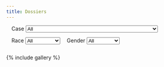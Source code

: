 ```yaml
---
title: Dossiers
---
```


<style>
#filters label {
  margin-left: 1em;
}
#filters select {
  margin-bottom: 1em;
}
#filters .item {
  white-space: nowrap;
}
</style>
<div id="filters">
  <span class="item">
    <label for="case">Case</label>
    <select id="case" name="case" onchange="refreshVisibleItems()">
      <option value="all">All</option>
      <option value="01">[01] Petrification and Putrifaction | RUP: Haven</option>
      <option value="02">[02] Exchange and Extortion | RUP: Haven</option>
      <option value="03">[03] Punctuality and Perpetuity | Mountain</option>
      <option value="04">[04] Ingestion and Incoherency | Trell: Euphoria</option>
      <option value="05">[05] Tumbling and Transcendence | Zephyr: Porta</option>
      <option value="06">[06] Mutilation and Metamorphosis | Selva</option>
      <option value="07">[07] Hazards and Harbingers | Arallu</option>
      <option value="08">[08] Revelry and Revenge | RUP: Sanctum</option>
      <option value="09">[09] Amalgamation and Anathema | Flux</option>
      <option value="10">[10] Capers and Calamity | RUP: Oasis</option>
      <option value="11">[11] Hardships and Homecomings | Cognitutus</option>
      <option value="12">[12] Burglary and Blight | Elyria: Estanesse</option>
      <option value="13">[13] Facts and Facsimiles | Selva/Veldt: Alye'adu</option>
      <option value="14">[14] Animus and Annihilation | Arallu: Evershroud Manor</option>
      <option value="15">[15] Halflings and Hemophilia | Arallu: Sepulchralis</option>
      <option value="16">[16] Tunnels and Turpitude | The Afterworld?</option>
      <option value="17">[17] Misery and Mending | Arallu: Acrid Marshes</option>
    </select>
  </span>
  <span class="item">
    <label for="race">Race</label>
    <select id="race" name="race" onchange="refreshVisibleItems()">
      <option value="all">All</option>
      <option value="changeling">Changeling</option>
      <option value="devil">Devil</option>
      <option value="dragon">Dragon</option>
      <option value="dragonborn">Dragonborn</option>
      <option value="dwarf">Dwarf</option>
      <option value="elf">Elf</option>
      <option value="eternal">Eternal</option>
      <option value="fey">Fey</option>
      <option value="githzerai">Githzerai</option>
      <option value="gnoll">Gnoll</option>
      <option value="gnome">Gnome</option>
      <option value="halfling">Halfling</option>
      <option value="human">Human</option>
      <option value="lizardfolk">Lizardfolk</option>
      <option value="merfolk">Merfolk</option>
      <option value="orc">Orc</option>
      <option value="spirit">Spirit</option>
      <option value="tiefling">Tiefling</option>
      <option value="titan">Titan</option>
      <option value="undead">Undead</option>
      <option value="undead-vampire">Vampire</option>
      <option value="other">Other</option>
    </select>
  </span>
  <span class="item">
    <label for="gender">Gender</label>
    <select id="gender" name="gender" onchange="refreshVisibleItems()">
      <option value="all">All</option>
      <option value="female">Female</option>
      <option value="male">Male</option>
      <option value="non-binary">Non-binary</option>
    </select>
  </span>
</div>

{% include gallery %}

<script>
function hasClass(item, cls) {
  for (var i=0; i<item.classList.length; i++) {
    if (cls == item.classList[i] || item.classList[i].startsWith(`${cls}-`)) return true;
  }
  return false;
}

function hasOtherRace(item) {
  // Build the set of races this item has.
  var races = new Set();
  for (var i=0; i<item.classList.length; i++) {
    var race = item.classList[i];
    if (!race.startsWith("race-")) continue;
    race = race.substring(5);
    var dash = race.indexOf("-");
    if (dash >= 0) race = race.substring(0, dash);
    races.add(race);
  }

  // Remove selectable races from the set.
  var races_selector = document.getElementById('race');
  for (var i=0; i<races_selector.children.length; i++) {
    races.delete(races_selector.children[i].value);
  }

  // If there are any races left in the set, this item has an "other" race.
  return races.size > 0;
}

function refreshVisibleItems() {
  var caseNo = document.getElementById('case').value;
  var race = document.getElementById('race').value;
  var gender = document.getElementById('gender').value;

  document.getElementById('gallery').querySelectorAll('div').forEach(function(item) {
    var enabled = true;

    // filter by case
    if (caseNo != 'all' && !hasClass(item, `case-${caseNo}`)) enabled = false;

    // filter by race
    if (race != 'all' && race != 'other' && !hasClass(item, `race-${race}`)) enabled = false;
    if (race == 'other' && !hasOtherRace(item)) enabled = false;

    // filter by gender
    var isMale = hasClass(item, 'gender-male');
    var isFemale = hasClass(item, 'gender-female');
    if (gender == 'male' && !isMale) enabled = false;
    if (gender == 'female' && !isFemale) enabled = false;
    if (gender == 'non-binary' && (isMale || isFemale)) enabled = false;

    item.style.display = enabled ? 'inline-block' : 'none';
  });
}
</script>
